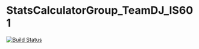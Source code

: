 # StatsCalculatorGroup_TeamDJ_IS601


[![Build Status](https://travis-ci.org/jz48/StatsCalculatorGroup_TeamDJ_IS601.svg?branch=main)](https://travis-ci.org/jz48/StatsCalculatorGroup_TeamDJ_IS601)
